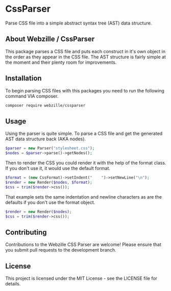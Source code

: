 # CssParser
Parse CSS file into a simple abstract syntax tree (AST) data structure.

## About Webzille / CssParser
This package parses a CSS file and puts each construct in it's own object in the order as they appear in the CSS file. The AST structure is fairly simple at the moment and their plenty room for improvements.

## Installation
To begin parsing CSS files with this packages you need to run the following command VIA composer.

```bash
composer require webzille/cssparser
```

## Usage
Using the parser is quite simple. To parse a CSS file and get the generated AST data structure back (AKA nodes).

```php
$parser = new Parser("stylesheet.css");
$nodes = $parser->parse()->getNodes();
```

Then to render the CSS you could render it with the help of the format class. If you don't use it, it would use the default format.

```php
$format = (new CssFormat)->setIndent("    ")->setNewLine("\n");
$render = new Render($nodes, $format);
$css = trim($render->css());
```

That example sets the same indentation and newline characters as are the defaults if you don't use the format object.

```php
$render = new Render($nodes);
$css = trim($render->css());
```

## Contributing
Contributions to the Webzille CSS Parser are welcome! Please ensure that you submit pull requests to the development branch.

## License
This project is licensed under the MIT License - see the LICENSE file for details.
